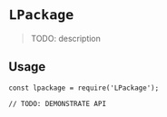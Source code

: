 # `LPackage`

> TODO: description

## Usage

```
const lpackage = require('LPackage');

// TODO: DEMONSTRATE API
```
